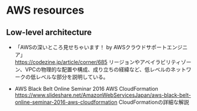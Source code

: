 # AWS resources

## Low-level architecture

* 「AWSの深いところ見せちゃいます！ by AWSクラウドサポートエンジニア」  
  https://codezine.jp/article/corner/685
  リージョンやアベイラビリティゾーン、VPCの物理的な配置や構成、成り立ちの経緯など、低レベルのネットワークの低レベルな部分を説明している。

* AWS Black Belt Online Seminar 2016 AWS CloudFormation  
  https://www.slideshare.net/AmazonWebServicesJapan/aws-black-belt-online-seminar-2016-aws-cloudformation
  CloudFormationの詳細な解説

